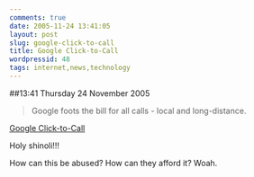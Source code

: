 ```yaml
---
comments: true
date: 2005-11-24 13:41:05
layout: post
slug: google-click-to-call
title: Google Click-to-Call
wordpressid: 48
tags: internet,news,technology
---
```


##13:41 Thursday 24 November 2005

> Google foots the bill for all calls - local and long-distance.

[Google Click-to-Call](http://www.google.com/help/faq_clicktocall.html)

Holy shinoli!!!

  
How can this be abused? How can they afford it? Woah.  

